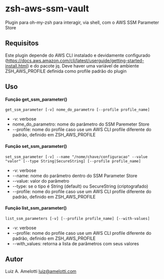 # zsh-aws-ssm-vault
Plugin para oh-my-zsh para interagir, via shell, com o AWS SSM Parameter Store


## Requisitos
Este plugin depende do AWS CLI instalado e devidamente configurado (https://docs.aws.amazon.com/cli/latest/userguide/getting-started-install.html) e do pacote jq. 
Deve haver uma variável de ambiente ZSH_AWS_PROFILE definida como profile padrão do plugin


## Uso
#### Função get_ssm_parameter()
```get_ssm_parameter [-v] nome_do_parametro [--profile profile_name]```
- -v: verbose
- nome_do_parametro: nome do parâmetro do SSM Paremeter Store
- --profile: nome do profile caso use um AWS CLI profile diferente do padrão, definido em ZSH_AWS_PROFILE

#### Função set_ssm_parameter()
```set_ssm_parameter [-v] --name "/nome/chave/configuracao" --value "valor" [--type String|SecureString] [--profile profile_name]```
- -v: verbose
- --name: nome do parâmetro dentro do SSM Parameter Store
- --value: valor do parâmetro
- --type: se o tipo é String (default) ou SecureString (criptografado)
- --profile: nome do profile caso use um AWS CLI profile diferente do padrão, definido em ZSH_AWS_PROFILE

#### Função list_ssm_parameter()
```list_ssm_parameters [-v] [--profile profile_name] [--with-values]```
- -v: verbose
- --profile: nome do profile caso use um AWS CLI profile diferente do padrão, definido em ZSH_AWS_PROFILE
- --with_values: retorna a lista de parâmetros com seus valores

## Autor
Luiz A. Amelotti <luiz@amelotti.com>
